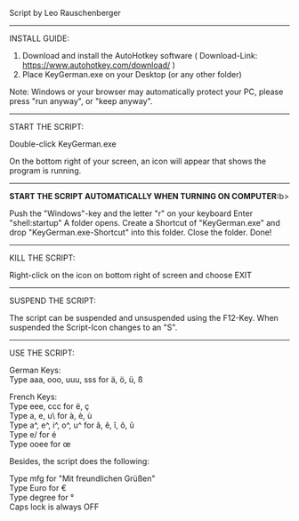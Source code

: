 Script by Leo Rauschenberger

----------------------------
INSTALL GUIDE:

1. Download and install the AutoHotkey software ( Download-Link: https://www.autohotkey.com/download/ )
2. Place KeyGerman.exe on your Desktop (or any other folder)

Note: Windows or your browser may automatically protect your PC, please press "run anyway", or "keep anyway".

----------------------------
START THE SCRIPT:

Double-click KeyGerman.exe

On the bottom right of your screen, an icon will appear that shows the program is running.
<hr>
<b>START THE SCRIPT AUTOMATICALLY WHEN TURNING ON COMPUTER:</b>b>

Push the "Windows"-key and the letter "r" on your keyboard
Enter "shell:startup"
A folder opens.
Create a Shortcut of "KeyGerman.exe" and drop "KeyGerman.exe-Shortcut" into this folder.
Close the folder. Done!
<hr>
KILL THE SCRIPT:

Right-click on the icon on bottom right of screen and choose EXIT
<hr>
SUSPEND THE SCRIPT:

The script can be suspended and unsuspended using the F12-Key. 
When suspended the Script-Icon changes to an "S".
<hr>
USE THE SCRIPT:


German Keys: <br>
Type aaa, ooo, uuu, sss for ä, ö, ü, ß <br>


French Keys: <br>
Type eee, ccc for ë, ç <br>
Type a\, e\, u\ for à, è, ù <br>
Type a^, e^, i^, o^, u^ for â, ê, î, ô, û <br>
Type e/ for é <br>
Type ooee for œ <br>

Besides, the script does the following:

Type mfg for "Mit freundlichen Grüßen" <br>
Type Euro for € <br>
Type degree for ° <br>
Caps lock is always OFF <br>
